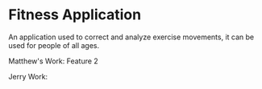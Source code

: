 # Fitness Application
An application used to correct and analyze exercise movements, it can be used for people of all ages.


Matthew's Work:
Feature 2 


Jerry Work:





